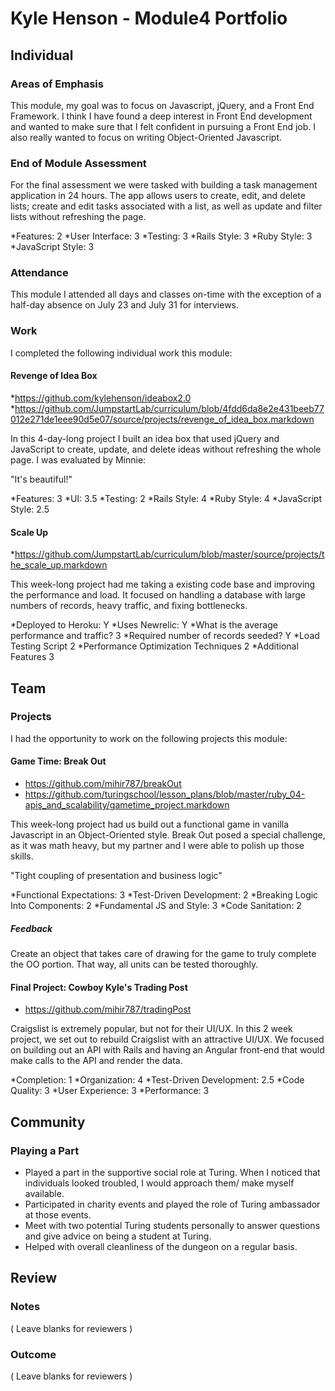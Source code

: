# Kyle Henson - Module4 Portfolio

## Individual

### Areas of Emphasis

This module, my goal was to focus on Javascript, jQuery, and a Front End Framework. I think I have found a deep interest in Front End development and wanted to make sure that I felt confident in pursuing a Front End job. I also really wanted to focus on writing Object-Oriented Javascript.

### End of Module Assessment

For the final assessment we were tasked with building a task management application in 24 hours. The app allows users to create, edit, and delete lists; create and edit tasks associated with a list, as well as update and filter lists without refreshing the page.

*Features: 2
*User Interface: 3
*Testing: 3
*Rails Style: 3
*Ruby Style: 3
*JavaScript Style: 3

### Attendance

This module I attended all days and classes on-time with the exception of a half-day absence on July 23 and July 31 for interviews.

### Work

I completed the following individual work this module:

#### Revenge of Idea Box

*https://github.com/kylehenson/ideabox2.0
*https://github.com/JumpstartLab/curriculum/blob/4fdd6da8e2e431beeb77012e271de1eee90d5e07/source/projects/revenge_of_idea_box.markdown

In this 4-day-long project I built an idea box that used jQuery and JavaScript to create, update, and delete ideas without refreshing the whole page. I was evaluated by Minnie:

"It's beautiful!"

*Features: 3
*UI: 3.5
*Testing: 2
*Rails Style: 4
*Ruby Style: 4
*JavaScript Style: 2.5

#### Scale Up

*https://github.com/JumpstartLab/curriculum/blob/master/source/projects/the_scale_up.markdown

This week-long project had me taking a existing code base and improving the performance and load. It focused on handling a database with large numbers of records, heavy traffic, and fixing bottlenecks.

*Deployed to Heroku: Y
*Uses Newrelic: Y
*What is the average performance and traffic? 3
*Required number of records seeded? Y
*Load Testing Script 2
*Performance Optimization Techniques 2
*Additional Features 3

## Team

### Projects

I had the opportunity to work on the following projects this module:

#### Game Time: Break Out

* https://github.com/mihir787/breakOut
* https://github.com/turingschool/lesson_plans/blob/master/ruby_04-apis_and_scalability/gametime_project.markdown

This week-long project had us build out a functional game in vanilla Javascript in an Object-Oriented style. Break Out posed a special challenge, as it was math heavy, but my partner and I were able to polish up those skills.

"Tight coupling of presentation and business logic"

*Functional Expectations: 3
*Test-Driven Development: 2
*Breaking Logic Into Components: 2
*Fundamental JS and Style: 3
*Code Sanitation: 2

##### Feedback

Create an object that takes care of drawing for the game to truly complete the OO portion. That way, all units can be tested thoroughly.

#### Final Project: Cowboy Kyle's Trading Post

* https://github.com/mihir787/tradingPost

Craigslist is extremely popular, but not for their UI/UX. In this 2 week project, we set out to rebuild Craigslist with an attractive UI/UX. We focused on building out an API with Rails and having an Angular front-end that would make calls to the API and render the data.


*Completion: 1
*Organization: 4
*Test-Driven Development: 2.5
*Code Quality: 3
*User Experience: 3
*Performance: 3

## Community

### Playing a Part

* Played a part in the supportive social role at Turing. When I noticed that individuals looked troubled, I would approach them/ make myself available.
* Participated in charity events and played the role of Turing ambassador at those events.
* Meet with two potential Turing students personally to answer questions and give advice on being a student at Turing.
* Helped with overall cleanliness of the dungeon on a regular basis.

## Review

### Notes

( Leave blanks for reviewers )

### Outcome

( Leave blanks for reviewers )
